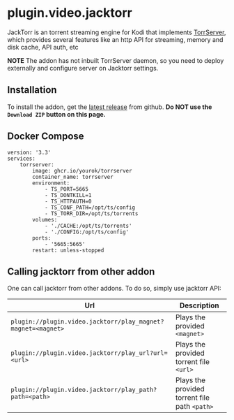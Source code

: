 # plugin.video.jacktorr

JackTorr is an torrent streaming engine for Kodi that implements [TorrServer](https://github.com/YouROK/TorrServer), which provides several features like an http API for streaming, memory and disk cache, API auth, etc

**NOTE** The addon has not inbuilt TorrServer daemon, so you need to deploy externally and configure server on Jacktorr settings.

## Installation

To install the addon, get the [latest release](https://github.com/Sam-Max/plugin.video.jacktorr/releases/latest) from github.
**Do NOT use the `Download ZIP` button on this page.** 

## Docker Compose

```
version: '3.3'
services:
    torrserver:
        image: ghcr.io/yourok/torrserver
        container_name: torrserver
        environment:
            - TS_PORT=5665
            - TS_DONTKILL=1
            - TS_HTTPAUTH=0
            - TS_CONF_PATH=/opt/ts/config
            - TS_TORR_DIR=/opt/ts/torrents
        volumes:
            - './CACHE:/opt/ts/torrents'
            - './CONFIG:/opt/ts/config'
        ports:
            - '5665:5665'
        restart: unless-stopped
```

## Calling jacktorr from other addon

One can call jacktorr from other addons. To do so, simply use jacktorr API:

|Url|Description|
|---|-----------|
|`plugin://plugin.video.jacktorr/play_magnet?magnet=<magnet>`|Plays the provided `<magnet>`|
|`plugin://plugin.video.jacktorr/play_url?url=<url>`|Plays the provided torrent file `<url>`|
|`plugin://plugin.video.jacktorr/play_path?path=<path>`|Plays the provided torrent file path `<path>`|
